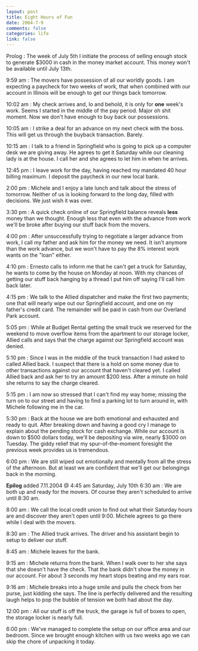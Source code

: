 ```yaml
--- 
layout: post
title: Eight Hours of Fun
date: 2004-7-9
comments: false
categories: life
link: false
---
```

Prolog : The week of July 5th I initiate the process of selling enough stock to generate $3000 in cash in the money market account. This money won't be available until July 13th.

9:59 am : The movers have possession of all our worldly goods. I am expecting a paycheck for two weeks of work, that when combined with our account in Illinois will be enough to get our things back tomorrow.

10:02 am : My check arrives and, lo and behold, it is only for <b>one</b> week's work. Seems I started in the middle of the pay period. Major oh shit moment. Now we don't have enough to buy back our possessions.

10:05 am : I strike a deal for an advance on my next check with the boss. This  will get us through the buyback transaction. Barely.

10:15 am : I talk to a friend in Springfield who is going to pick up a computer desk we are giving away. He agrees to get it Saturday while our cleaning lady is at the house. I call her and she agrees to let him in when he arrives.

12:45 pm : I leave work for the day, having reached my mandated 40 hour billing maximum. I deposit the paycheck in our new local bank.

2:00 pm : Michele and I enjoy a late lunch and talk about the stress of tomorrow. Neither of us is looking forward to the long day, filled with decisions. We just wish it was over.

3:30 pm : A quick check online of our Springfield balance reveals <b>less</b> money than we thought. Enough less that even with the advance from work we'll be broke after buying our stuff back from the movers.

4:00 pm : After unsuccessfully trying to negotiate a larger advance from work, I call my father and ask him for the money we need. It isn't anymore than the work advance, but we won't have to pay the 8% interest work wants on the "loan" either.

4:10 pm : Ernesto calls to inform me that he can't get a truck for Saturday, he wants to come by the house on Monday at noon.  With my chances of getting our stuff back hanging by a thread I put him off saying I'll call him back later.

4:15 pm : We talk to the Allied dispatcher and make the first two payments; one that will nearly wipe out our Springfield account, and one on my father's credit card. The remainder will be paid in cash from our Overland Park account.

5:05 pm : While at Budget Rental getting the small truck we reserved for the weekend to move overflow items from the apartment to our storage locker, Allied calls and says that the charge against our Springfield account was denied.

5:10 pm : Since I was in the middle of the truck transaction I had asked to called Allied back. I suspect that there is a hold on some money due to other transactions against our account that haven't cleared yet. I called Allied back and ask her to try an amount $200 less. After a minute on hold she returns to say the charge cleared.

5:15 pm : I am now so stressed that I can't find my way home; missing the turn on to our street and having to find a parking lot to turn around in, with Michele following me in the car.

5:30 pm : Back at the house we are both emotional and exhausted and ready to quit. After breaking down and having a good cry I manage to explain about the pending stock for cash exchange. While our account is down to $500 dollars today, we'll be depositing via wire, nearly $3000 on Tuesday. The giddy relief that my spur-of-the-moment foresight the previous week provides us is tremendous.

6:00 pm : We are still wiped out emotionally and mentally from all the stress of the afternoon. But at least we are confident that we'll get our belongings back in the morning.

<b>Epilog</b> added 7.11.2004 @ 4:45 am
Saturday, July 10th
6:30 am : We are both up and ready for the movers. Of course they aren't scheduled to arrive until 8:30 am.

8:00 am : We call the local credit union to find out what their Saturday hours are and discover they aren't open until 9:00. Michele agrees to go there while I deal with the movers.

8:30 am : The Allied truck arrives. The driver and his assistant begin to setup to deliver our stuff.

8:45 am : Michele leaves for the bank.

9:15 am : Michele returns from the bank. When I walk over to her she says that she doesn't have the check. That the bank didn't show the money in our account. For about 3 seconds my heart stops beating and my ears roar.

9:16 am : Michele breaks into a huge smile and pulls the check from her purse, just kidding she says. The line is perfectly delivered and the resulting laugh helps to pop the bubble of tension we both had about the day.

12:00 pm : All our stuff is off the truck, the garage is full of boxes to open, the storage locker is nearly full.

6:00 pm : We've managed to complete the setup on our office area and our bedroom. Since we brought enough kitchen with us two weeks ago we can skip the chore of unpacking it today.
